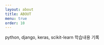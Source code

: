 ```yaml
---
layout: about
title: ABOUT
menu: true
order: 10
---
```


python, django, keras, scikit-learn 학습내용 기록


